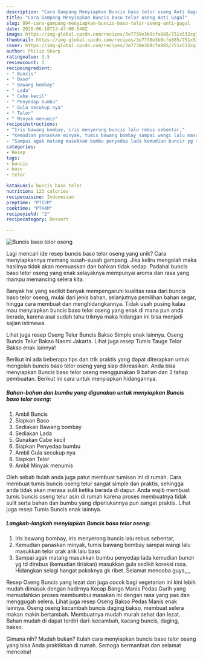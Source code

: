 ```yaml
---
description: "Cara Gampang Menyiapkan Buncis baso telor oseng Anti Gagal"
title: "Cara Gampang Menyiapkan Buncis baso telor oseng Anti Gagal"
slug: 894-cara-gampang-menyiapkan-buncis-baso-telor-oseng-anti-gagal
date: 2020-06-18T13:47:00.540Z
image: https://img-global.cpcdn.com/recipes/3e7739e3b9cfe885/751x532cq70/buncis-baso-telor-oseng-foto-resep-utama.jpg
thumbnail: https://img-global.cpcdn.com/recipes/3e7739e3b9cfe885/751x532cq70/buncis-baso-telor-oseng-foto-resep-utama.jpg
cover: https://img-global.cpcdn.com/recipes/3e7739e3b9cfe885/751x532cq70/buncis-baso-telor-oseng-foto-resep-utama.jpg
author: Philip Sharp
ratingvalue: 3.5
reviewcount: 3
recipeingredient:
- " Buncis"
- " Baso"
- " Bawang bombay"
- " Lada"
- " Cabe kecil"
- " Penyedap bumbu"
- " Gula secukup nya"
- " Telor"
- " Minyak menumis"
recipeinstructions:
- "Iris bawang bombay, iris menyerong buncis lalu rebus sebentar,"
- "Kemudian panaskan minyak, tumis bawang bombay sampai wangi lalu masukkan telor orak arik lalu baso"
- "Sampai agak matang masukkan bumbu penyedap lada kemudian buncir yg td direbus (kemudian tiriskan) masukkan gula sedikit koreksi rasa. Hidangkan selagi hangat pokoknya gk ribet. Selamat mencoba guys,,,,"
categories:
- Resep
tags:
- buncis
- baso
- telor

katakunci: buncis baso telor 
nutrition: 123 calories
recipecuisine: Indonesian
preptime: "PT15M"
cooktime: "PT44M"
recipeyield: "2"
recipecategory: Dessert

---
```



![Buncis baso telor oseng](https://img-global.cpcdn.com/recipes/3e7739e3b9cfe885/751x532cq70/buncis-baso-telor-oseng-foto-resep-utama.jpg)

Lagi mencari ide resep buncis baso telor oseng yang unik? Cara menyiapkannya memang susah-susah gampang. Jika keliru mengolah maka hasilnya tidak akan memuaskan dan bahkan tidak sedap. Padahal buncis baso telor oseng yang enak selayaknya mempunyai aroma dan rasa yang mampu memancing selera kita.

Banyak hal yang sedikit banyak mempengaruhi kualitas rasa dari buncis baso telor oseng, mulai dari jenis bahan, selanjutnya pemilihan bahan segar, hingga cara membuat dan menghidangkannya. Tidak usah pusing kalau mau menyiapkan buncis baso telor oseng yang enak di mana pun anda berada, karena asal sudah tahu triknya maka hidangan ini bisa menjadi sajian istimewa.

Lihat juga resep Oseng Telur Buncis Bakso Simple enak lainnya. Oseng Buncis Telur Bakso Naomi Jakarta. Lihat juga resep Tumis Tauge Telor Bakso enak lainnya!


Berikut ini ada beberapa tips dan trik praktis yang dapat diterapkan untuk mengolah buncis baso telor oseng yang siap dikreasikan. Anda bisa menyiapkan Buncis baso telor oseng menggunakan 9 bahan dan 3 tahap pembuatan. Berikut ini cara untuk menyiapkan hidangannya.

<!--inarticleads1-->

##### Bahan-bahan dan bumbu yang digunakan untuk menyiapkan Buncis baso telor oseng:

1. Ambil  Buncis
1. Siapkan  Baso
1. Sediakan  Bawang bombay
1. Sediakan  Lada
1. Gunakan  Cabe kecil
1. Siapkan  Penyedap bumbu
1. Ambil  Gula secukup nya
1. Siapkan  Telor
1. Ambil  Minyak menumis


Oleh sebab itulah anda juga patut membuat tumisan ini di rumah. Cara membuat tumis buncis oseng telur sangat simple dan praktis, sehingga anda tidak akan merasa sulit ketika berada di dapur. Anda wajib membuat tumis buncis oseng telur asin di rumah karena proses membuatnya tidak sulit serta bahan dan bumbu yang diperlukannya pun sangat praktis. Lihat juga resep Tumis Buncis enak lainnya. 

<!--inarticleads2-->

##### Langkah-langkah menyiapkan Buncis baso telor oseng:

1. Iris bawang bombay, iris menyerong buncis lalu rebus sebentar,
1. Kemudian panaskan minyak, tumis bawang bombay sampai wangi lalu masukkan telor orak arik lalu baso
1. Sampai agak matang masukkan bumbu penyedap lada kemudian buncir yg td direbus (kemudian tiriskan) masukkan gula sedikit koreksi rasa. Hidangkan selagi hangat pokoknya gk ribet. Selamat mencoba guys,,,,


Resep Oseng Buncis yang lezat dan juga cocok bagi vegetarian ini kini lebih mudah dimasak dengan hadirnya Kecap Bango Manis Pedas Gurih yang memudahkan proses membumbui masakan ini dengan rasa yang pas dan menggugah selera. Lihat juga resep Oseng Bakso Pedas Manis enak lainnya. Oseng oseng kecambah buncis daging bakso, membuat selera makan makin bertambah. Membuatnya mudah murah sehat dan lezat. Bahan mudah di dapat terdiri dari: kecambah, kacang buncis, daging, bakso. 

Gimana nih? Mudah bukan? Itulah cara menyiapkan buncis baso telor oseng yang bisa Anda praktikkan di rumah. Semoga bermanfaat dan selamat mencoba!
